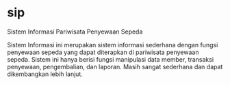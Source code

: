 # sip
Sistem Informasi Pariwisata Penyewaan Sepeda

Sistem Informasi ini merupakan sistem informasi sederhana dengan fungsi penyewaan sepeda yang dapat diterapkan di pariwisata penyewaan sepeda.
Sistem ini hanya berisi fungsi manipulasi data member, transaksi penyewaan, pengembalian, dan laporan.
Masih sangat sederhana dan dapat dikembangkan lebih lanjut.
